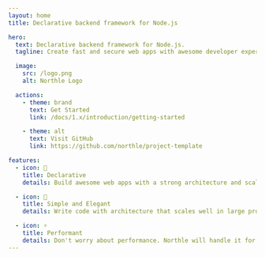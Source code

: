 ```yaml
---
layout: home
title: Declarative backend framework for Node.js

hero:
  text: Declarative backend framework for Node.js.
  tagline: Create fast and secure web apps with awesome developer experience.

  image:
    src: /logo.png
    alt: Northle Logo

  actions:
    - theme: brand
      text: Get Started
      link: /docs/1.x/introduction/getting-started

    - theme: alt
      text: Visit GitHub
      link: https://github.com/northle/project-template

features:
  - icon: 🧩
    title: Declarative
    details: Build awesome web apps with a strong architecture and scalability.

  - icon: 📏
    title: Simple and Elegant
    details: Write code with architecture that scales well in large projects.

  - icon: ⚡️
    title: Performant
    details: Don't worry about performance. Northle will handle it for you.
---
```

